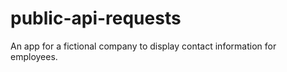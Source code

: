 # public-api-requests
 An app for a fictional company to display contact information for employees.
